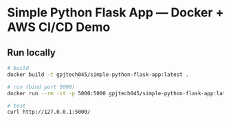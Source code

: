 # Simple Python Flask App — Docker + AWS CI/CD Demo





## Run locally

```bash
# build
docker build -t gpjtech045/simple-python-flask-app:latest .

# run (bind port 5000)
docker run --rm -it -p 5000:5000 gpjtech045/simple-python-flask-app:latest

# test
curl http://127.0.0.1:5000/

